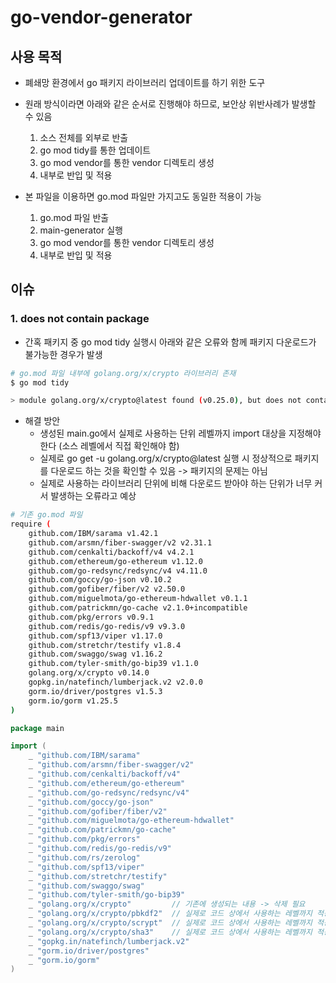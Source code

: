 # go-vendor-generator

## 사용 목적

- 폐쇄망 환경에서 go 패키지 라이브러리 업데이트를 하기 위한 도구
- 원래 방식이라면 아래와 같은 순서로 진행해야 하므로, 보안상 위반사례가 발생할 수 있음
    1. 소스 전체를 외부로 반출
    2. go mod tidy를 통한 업데이트
    3. go mod vendor를 통한 vendor 디렉토리 생성
    4. 내부로 반입 및 적용

- 본 파일을 이용하면 go.mod 파일만 가지고도 동일한 적용이 가능
    1. go.mod 파일 반출
    2. main-generator 실행
    3. go mod vendor를 통한 vendor 디렉토리 생성
    4. 내부로 반입 및 적용


## 이슈 

### 1. does not contain package

- 간혹 패키지 중 go mod tidy 실행시 아래와 같은 오류와 함께 패키지 다운로드가 불가능한 경우가 발생

```sh
# go.mod 파일 내부에 golang.org/x/crypto 라이브러리 존재
$ go mod tidy

> module golang.org/x/crypto@latest found (v0.25.0), but does not contain package golang.org/x/crypto
```

- 해결 방안
    - 생성된 main.go에서 실제로 사용하는 단위 레벨까지 import 대상을 지정해야 한다 (소스 레벨에서 직접 확인해야 함)
    - 실제로 go get -u golang.org/x/crypto@latest 실행 시 정상적으로 패키지를 다운로드 하는 것을 확인할 수 있음 -> 패키지의 문제는 아님
    - 실제로 사용하는 라이브러리 단위에 비해 다운로드 받아야 하는 단위가 너무 커서 발생하는 오류라고 예상


```sh
# 기존 go.mod 파일
require (
	github.com/IBM/sarama v1.42.1
	github.com/arsmn/fiber-swagger/v2 v2.31.1
	github.com/cenkalti/backoff/v4 v4.2.1
	github.com/ethereum/go-ethereum v1.12.0
	github.com/go-redsync/redsync/v4 v4.11.0
	github.com/goccy/go-json v0.10.2
	github.com/gofiber/fiber/v2 v2.50.0
	github.com/miguelmota/go-ethereum-hdwallet v0.1.1
	github.com/patrickmn/go-cache v2.1.0+incompatible
	github.com/pkg/errors v0.9.1
	github.com/redis/go-redis/v9 v9.3.0
	github.com/spf13/viper v1.17.0
	github.com/stretchr/testify v1.8.4
	github.com/swaggo/swag v1.16.2
	github.com/tyler-smith/go-bip39 v1.1.0
	golang.org/x/crypto v0.14.0
	gopkg.in/natefinch/lumberjack.v2 v2.0.0
	gorm.io/driver/postgres v1.5.3
	gorm.io/gorm v1.25.5
)
```

```go
package main

import (
	_ "github.com/IBM/sarama"
	_ "github.com/arsmn/fiber-swagger/v2"
	_ "github.com/cenkalti/backoff/v4"
	_ "github.com/ethereum/go-ethereum"
	_ "github.com/go-redsync/redsync/v4"
	_ "github.com/goccy/go-json"
	_ "github.com/gofiber/fiber/v2"
	_ "github.com/miguelmota/go-ethereum-hdwallet"
	_ "github.com/patrickmn/go-cache"
	_ "github.com/pkg/errors"
	_ "github.com/redis/go-redis/v9"
	_ "github.com/rs/zerolog"
	_ "github.com/spf13/viper"
	_ "github.com/stretchr/testify"
	_ "github.com/swaggo/swag"
	_ "github.com/tyler-smith/go-bip39"
    _ "golang.org/x/crypto"         // 기존에 생성되는 내용 -> 삭제 필요
	_ "golang.org/x/crypto/pbkdf2"  // 실제로 코드 상에서 사용하는 레벨까지 적용
	_ "golang.org/x/crypto/scrypt"  // 실제로 코드 상에서 사용하는 레벨까지 적용
	_ "golang.org/x/crypto/sha3"    // 실제로 코드 상에서 사용하는 레벨까지 적용
	_ "gopkg.in/natefinch/lumberjack.v2"
	_ "gorm.io/driver/postgres"
	_ "gorm.io/gorm"
)
```
